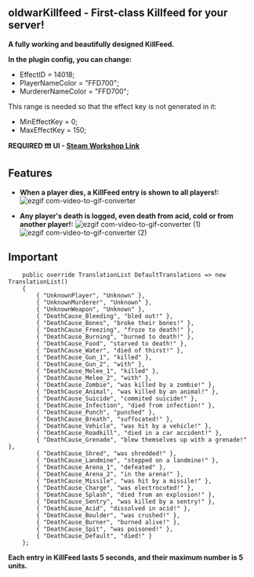 ## oldwarKillfeed - First-class Killfeed for your server!

**A fully working and beautifully designed KillFeed.**

**In the plugin config, you can change:**
- EffectID = 14018;
- PlayerNameColor = "FFD700";
- MurdererNameColor = "FFD700";
  
This range is needed so that the effect key is not generated in it:
- MinEffectKey = 0;
- MaxEffectKey = 150;

**REQUIRED ❗❗❗**
**UI - [Steam Workshop Link](https://steamcommunity.com/sharedfiles/filedetails/?id=3276043866)**

## Features

- **When a player dies, a KillFeed entry is shown to all players!:**
![ezgif com-video-to-gif-converter](https://github.com/Syetag/oldwarKillFeed/assets/109528894/935a0b7b-6016-4238-a410-9521efab3ec9)

- **Any player's death is logged, even death from acid, cold or from another player!:**
![ezgif com-video-to-gif-converter (1)](https://github.com/Syetag/oldwarKillFeed/assets/109528894/5258f8c8-e41f-4fa7-a611-5be18027b54f)
![ezgif com-video-to-gif-converter (2)](https://github.com/Syetag/oldwarKillFeed/assets/109528894/5fa31f2b-9c0d-4021-bacb-d59e62cfea26)


## Important
        public override TranslationList DefaultTranslations => new TranslationList()
        {
            { "UnknownPlayer", "Unknown" },
            { "UnknownMurderer", "Unknown" },
            { "UnknownWeapon", "Unknown" },
            { "DeathCause_Bleeding", "bled out!" },
            { "DeathCause_Bones", "broke their bones!" },
            { "DeathCause_Freezing", "froze to death!" },
            { "DeathCause_Burning", "burned to death!" },
            { "DeathCause_Food", "starved to death!" },
            { "DeathCause_Water", "died of thirst!" },
            { "DeathCause_Gun_1", "killed" },
            { "DeathCause_Gun_2", "with" },
            { "DeathCause_Melee_1", "killed" },
            { "DeathCause_Melee_2", "with" },
            { "DeathCause_Zombie", "was killed by a zombie!" },
            { "DeathCause_Animal", "was killed by an animal!" },
            { "DeathCause_Suicide", "commited suicide!" },
            { "DeathCause_Infection", "died from infection!" },
            { "DeathCause_Punch", "punched" },
            { "DeathCause_Breath", "suffocated!" },
            { "DeathCause_Vehicle", "was hit by a vehicle!" },
            { "DeathCause_Roadkill", "died in a car accident!" },
            { "DeathCause_Grenade", "blew themselves up with a grenade!" },
            { "DeathCause_Shred", "was shredded!" },
            { "DeathCause_Landmine", "stepped on a landmine!" },
            { "DeathCause_Arena_1", "defeated" },
            { "DeathCause_Arena_2", "in the arena!" },
            { "DeathCause_Missile", "was hit by a missile!" },
            { "DeathCause_Charge", "was electrocuted!" },
            { "DeathCause_Splash", "died from an explosion!" },
            { "DeathCause_Sentry", "was killed by a sentry!" },
            { "DeathCause_Acid", "dissolved in acid!" },
            { "DeathCause_Boulder", "was crushed!" },
            { "DeathCause_Burner", "burned alive!" },
            { "DeathCause_Spit", "was poisoned!" },
            { "DeathCause_Default", "died!" }
        };

**Each entry in KillFeed lasts 5 seconds, and their maximum number is 5 units.**
